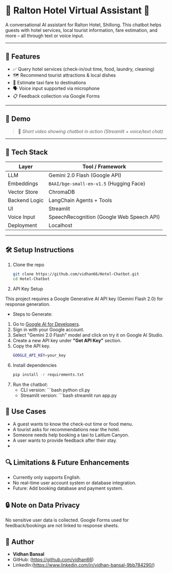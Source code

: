 # 🏨 Ralton Hotel Virtual Assistant 🤖

A conversational AI assistant for Ralton Hotel, Shillong. This chatbot helps guests with hotel services, local tourist information, fare estimation, and more – all through text or voice input.

---

## 🚀 Features

- ✅ Query hotel services (check-in/out time, food, laundry, cleaning)
- 🗺️ Recommend tourist attractions & local dishes
- 🚕 Estimate taxi fare to destinations
- 🗣️ Voice input supported via microphone
- 📋 Feedback collection via Google Forms

---

## 📸 Demo

> 🔹 *Short video showing chatbot in action (Streamlit + voice/text chat)*

---

## 🧠 Tech Stack

| Layer              | Tool / Framework                         |
|--------------------|-------------------------------------------|
| LLM                | Gemini 2.0 Flash (Google API)             |
| Embeddings         | `BAAI/bge-small-en-v1.5` (Hugging Face)   |
| Vector Store       | ChromaDB                                  |
| Backend Logic      | LangChain Agents + Tools                  |
| UI                 | Streamlit                                 |
| Voice Input        | SpeechRecognition (Google Web Speech API) |
| Deployment         | Localhost           |

---

## 🛠️ Setup Instructions

1. Clone the repo  
   ```bash
   git clone https://github.com/vidhan66/Hotel-Chatbot.git
   cd Hotel-Chatbot

2. API Key Setup

This project requires a Google Generative AI API key (Gemini Flash 2.0) for response generation.

* Steps to Generate:
1. Go to [Google AI for Developers](https://ai.google.dev/gemini-api/docs/models).
2. Sign in with your Google account.
3. Select "Gemini 2.0 Flash" model and click on try it on Google AI Studio.
4. Create a new API key under **"Get API Key"** section.
5. Copy the API key.
    ```bash
    GOOGLE_API_KEY=your_key

3. Install dependencies
    ``` bash
    pip install -r requirements.txt

4. Run the chatbot:
   * CLI version: ```bash python cli.py
   * Streamlit version: ```bash streamlit run app.py
  
## 👥 Use Cases
- A guest wants to know the check-out time or food menu.
- A tourist asks for recommendations near the hotel.
- Someone needs help booking a taxi to Laitlum Canyon.
- A user wants to provide feedback after their stay.
- 
## 🔍 Limitations & Future Enhancements
- Currently only supports English.
- No real-time user account system or database integration.
- Future: Add booking database and payment system.

## 🔒 Note on Data Privacy
No sensitive user data is collected. Google Forms used for feedback/bookings are not linked to response sheets.

## 👤 Author

- **Vidhan Bansal**
-  GitHub: (https://github.com/vidhan66)
-  LinkedIn:(https://www.linkedin.com/in/vidhan-bansal-9bb784290/)
